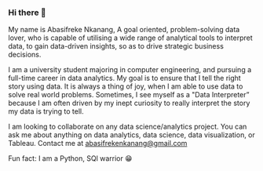 

### Hi there 👋

<!--


Here are some ideas to get you started:

- 🔭 I’m currently working on ...
- 🌱 I’m currently learning ...
- 👯 I’m looking to collaborate on ...any web dev or data science project
- 🤔 I’m looking for help with ...data science projects
- 💬 Ask me about ...anything on web development, or data science
- 📫 How to reach me: ...contact me @abasifrekenkanang@gmail.com
- 😄 Pronouns: ...He
- ⚡ Fun fact: ...
-->


My name is Abasifreke Nkanang, A goal oriented, problem-solving data lover, who is capable of utilising a wide range of analytical tools to interpret data, to gain data-driven insights, so as to drive strategic business decisions.

I am a university student majoring in computer engineering, and pursuing a full-time career in data analytics. My goal is to ensure that I tell the right story using data. It is always a thing of joy, when I am able to use data to solve real world problems. Sometimes, I see myself as a "Data Interpreter” because I am often driven by my inept curiosity to really interpret the story my data is trying to tell.

I am looking to collaborate on any data science/analytics project.
You can ask me about anything on data analytics, data science, data visualization, or Tableau.
Contact me at abasifrekenkanang@gmail.com

Fun fact: I am a Python, SQl warrior 😁

